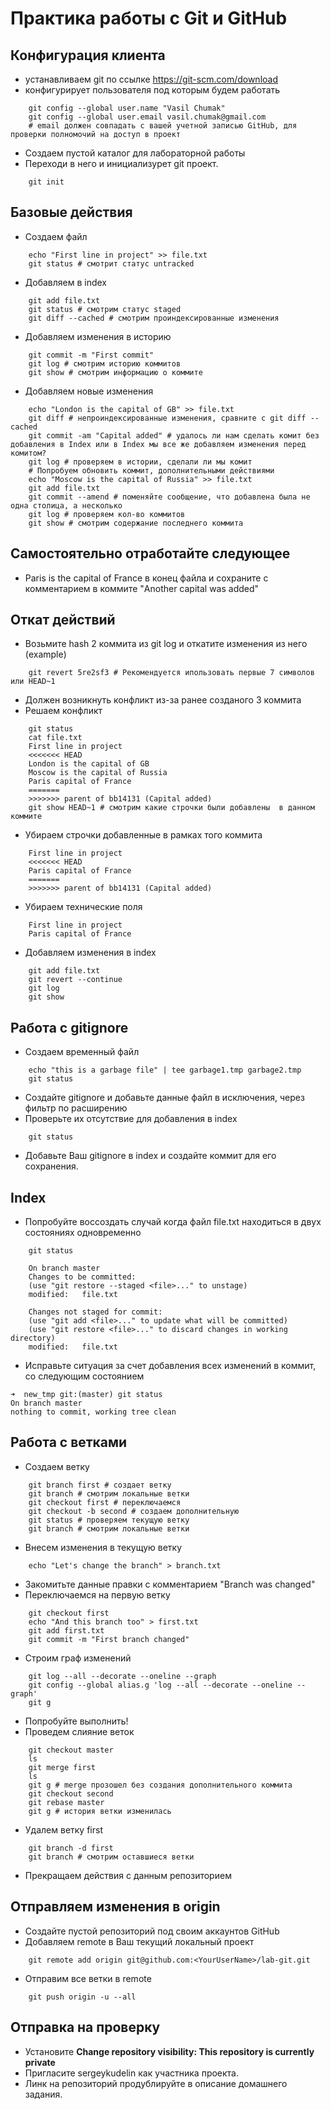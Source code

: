 # Практика работы с Git и GitHub

## Конфигурация клиента

- устанавливаем git по ссылке https://git-scm.com/download
- конфигурирует пользователя под которым будем работать
```
    git config --global user.name "Vasil Chumak"
    git config --global user.email vasil.chumak@gmail.com
    # email должен совпадать с вашей учетной записью GitHub, для проверки полномочий на доступ в проект
```

- Создаем пустой каталог для лабораторной работы
- Переходи в него и инициализурет git проект.
```
    git init
```

## Базовые действия

- Cоздаем файл
```
    echo "First line in project" >> file.txt
    git status # смотрит статус untracked
```
- Добавляем в index
```
    git add file.txt
    git status # смотрим статус staged
    git diff --cached # смотрим проиндексированные изменения
```
- Добавляем изменения в историю
```
    git commit -m "First commit"
    git log # смотрим историю коммитов
    git show # смотрим информацию о коммите
```
- Добавляем новые изменения
```
    echo "London is the capital of GB" >> file.txt
    git diff # непроиндексированные изменения, сравните с git diff --cached
    git commit -am "Capital added" # удалось ли нам сделать комит без добавления в Index или в Index мы все же добавляем изменения перед комитом?
    git log # проверяем в истории, сделали ли мы комит
    # Попробуем обновить коммит, дополнительными действиями
    echo "Moscow is the capital of Russia" >> file.txt
    git add file.txt
    git commit --amend # поменяйте сообщение, что добавлена была не одна столица, а несколько
    git log # проверяем кол-во коммитов
    git show # смотрим содержание последнего коммита
```
## Самостоятельно отработайте следующее

- Paris is the capital of France в конец файла и сохраните с комментарием в коммите "Another capital was added"

## Откат действий

- Возьмите hash 2 коммита из git log и откатите изменения из него (example)
```
    git revert 5re2sf3 # Рекомендуется ипользовать первые 7 символов или HEAD~1
```
- Должен возникнуть конфликт из-за ранее созданого 3 коммита
- Решаем конфликт
```
    git status
    cat file.txt
    First line in project
    <<<<<<< HEAD
    London is the capital of GB
    Moscow is the capital of Russia
    Paris capital of France
    =======
    >>>>>>> parent of bb14131 (Capital added)
    git show HEAD~1 # смотрим какие строчки были добавлены  в данном коммите
```
- Убираем строчки добавленные в рамках того коммита
```
    First line in project
    <<<<<<< HEAD
    Paris capital of France
    =======
    >>>>>>> parent of bb14131 (Capital added)
```
- Убираем технические поля
```
    First line in project
    Paris capital of France
```
- Добавляем изменения в index
```
    git add file.txt
    git revert --continue
    git log
    git show
```
## Работа с gitignore
- Создаем временный файл
```
    echo "this is a garbage file" | tee garbage1.tmp garbage2.tmp
    git status
```
- Создайте gitignore и добавьте данные файл в исключения, через фильтр по расширению
- Проверьте их отсутствие для добавления в index
```
    git status
```
- Добавьте Ваш gitignore в index и создайте коммит для его сохранения.

## Index
- Попробуйте воссоздать случай когда файл file.txt находиться в двух состояниях одновременно
```
    git status

    On branch master
    Changes to be committed:
    (use "git restore --staged <file>..." to unstage)
	modified:   file.txt

    Changes not staged for commit:
    (use "git add <file>..." to update what will be committed)
    (use "git restore <file>..." to discard changes in working directory)
	modified:   file.txt
```
- Исправьте ситуация за счет добавления всех изменений в коммит, со следующим состоянием
```
➜  new_tmp git:(master) git status
On branch master
nothing to commit, working tree clean
```

## Работа с ветками

- Создаем ветку
```
    git branch first # создает ветку
    git branch # смотрим локальные ветки
    git checkout first # переключаемся
    git checkout -b second # создаем дополнительную
    git status # проверяем текущую ветку
    git branch # смотрим локальные ветки
```
- Внесем изменения в текущую ветку
```
    echo "Let's change the branch" > branch.txt
```
- Закомитьте данные правки с комментарием "Branch was changed"
- Переключаемся на первую ветку
```
    git checkout first
    echo "And this branch too" > first.txt
    git add first.txt
    git commit -m "First branch changed"
```
- Строим граф изменений
```
    git log --all --decorate --oneline --graph
    git config --global alias.g 'log --all --decorate --oneline --graph'
    git g
```
- Попробуйте выполнить!
- Проведем слияние веток
```
    git checkout master
    ls
    git merge first
    ls
    git g # merge прозошел без создания дополнительного коммита
    git checkout second
    git rebase master
    git g # история ветки изменилась
```
- Удалем ветку first
```
    git branch -d first
    git branch # смотрим оставшиеся ветки
```
- Прекращаем действия с данным репозиторием

## Отправляем изменения в origin

- Создайте пустой репозиторий под своим аккаунтов GitHub
- Добавляем remote в Ваш текущий локальный проект
```
    git remote add origin git@github.com:<YourUserName>/lab-git.git
```
- Отправим все ветки в remote
```
    git push origin -u --all
```

## Отправка на проверку

- Установите **Change repository visibility: This repository is currently private**
- Пригласите sergeykudelin как участника проекта.
- Линк на репозиторий продублируйте в описание домашнего задания.
